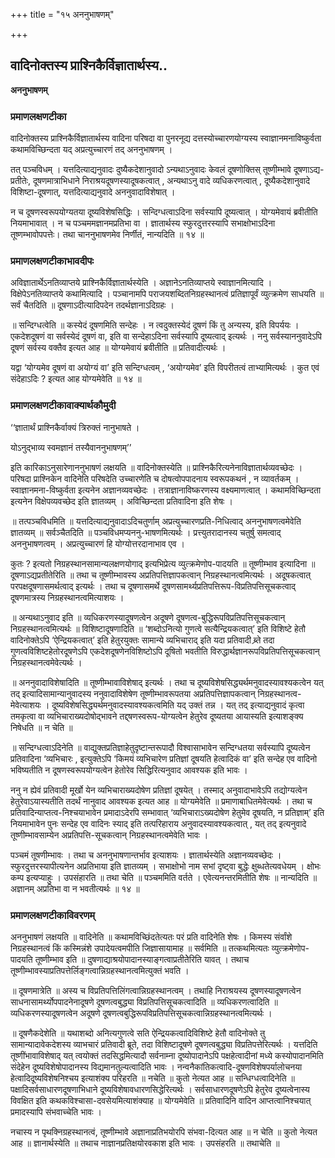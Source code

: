 +++
title = "१५ अननुभाषणम्"

+++


## वादिनोक्तस्य प्राश्निकैर्विज्ञातार्थस्य..

**अननुभाषणम्** 

### **प्रमाणलक्षणटीका**

वादिनोक्तस्य प्राश्निकैर्विज्ञातार्थस्य वादिना परिषदा वा पुनरनूद्य दत्तस्योच्चारणयोग्यस्य स्वाज्ञानमनाविष्कुर्वता कथामविच्छिन्दता यद् अप्रत्युच्चारणं तद् अननुभाषणम् ।

तत् पञ्चविधम् । यत्तदित्याद्यनुवादः दुष्यैकदेशानुवादो ऽन्यथाऽनुवादः केवलं दूषणोक्तिस् तूष्णीम्भावे दूषणाऽद्य-प्रतीतेः, दूषणमात्राभिधाने निराश्रयदूषणस्यादूषकत्वात् , अन्यथाऽनु वादे व्यधिकरणत्वात् , दूष्यैकदेशानुवादे विशिष्टा-दूषणात्, यत्तदित्याद्यनुवादे अननुवादाविशेषात् ।

न च दूषणस्वरूपयोग्यतया दूष्यविशेषसिद्धिः । सन्दिग्धत्वाऽदिना सर्वस्यापि दूष्यत्वात् । योग्यमेवायं ब्रवीतीति नियमाभावात् । न च पञ्चममज्ञानमप्रतिभा वा । ज्ञातार्थस्य स्फुरदुत्तरस्यापि सभाक्षोभाऽदिना तूष्णम्भावोपपत्तेः। तथा चाननुभाषणमेव निर्णीतं, नान्यदिति ॥ १४ ॥

### **प्रमाणलक्षणटीकाभावदीपः**

अविज्ञातार्थेऽनतिव्याप्तये प्राश्निकैर्विज्ञातार्थस्येति ।
अज्ञानेऽनतिव्याप्तये स्वाज्ञानमित्यादि । विक्षेपेऽनतिव्याप्तये कथामित्यादि । पञ्चानामपि पराजयशब्दितनिग्रहस्थानत्वं प्रतिज्ञापूर्वं व्युत्क्रमेण साधयति ॥ सर्वं चैतदिति ॥ दूषणाऽदीत्यादिपदेन तदर्थज्ञानाऽदिग्रहः ।

॥ सन्दिग्धत्वेति ॥ कस्येदं दूषणमिति सन्देहः । न त्वदुक्तस्येदं दूषणं किं तु अन्यस्य, इति विपर्ययः । एकदेशदूषणं वा सर्वस्येदं दूषणं वा, इति वा सन्देहाऽदिना सर्वस्यापि दूष्यत्वाद् इत्यर्थः । ननु सर्वस्याननुवादेऽपि दूषणं सर्वस्य वक्तैव इत्यत आह ॥ योग्यमेवायं ब्रवीतीति ॥ प्रतिवादीत्यर्थः ।

यद्वा ‘योग्यमेव दूषणं वा अयोग्यं वा’ इति सन्दिग्धत्वम् , ‘अयोग्यमेव’ इति विपरीतत्वं ताभ्यामित्यर्थः । कुत एवं संदेहाऽदिः ? इत्यत आह योग्यमेवेति ॥ १४ ॥

### **प्रमाणलक्षणटीकावाक्यार्थकौमुदी**

‘‘ज्ञातार्थं प्राश्निकैर्वाक्यं त्रिरुक्तं नानुभाषते ।

योऽनुद्भाव्य स्वमज्ञानं तस्यैवाननुभाषणम्’’

इति कारिकाऽनुसारेणाननुभाषणं लक्षयति ॥ वादिनोक्तस्येति ॥ प्राश्निकैरित्यनेनाविज्ञातार्थव्यवच्छेदः । परिषदा प्राश्निकेन वादिनेति परिषदेति उच्चारणेति च दोषत्वोपपादनाय स्वरूपकथनं , न व्यावर्तकम् । स्वाज्ञानमना-विष्कुर्वता इत्यनेन अज्ञानव्यवच्छेदः । तत्राज्ञानाविष्करणस्य वक्ष्यमाणत्वात् । कथामविच्छिन्दता इत्यनेन विक्षेपव्यवच्छेद इति ज्ञातव्यम् । अविच्छिन्दता प्रतिवादिना इति शेषः ।

॥ तत्पञ्चविधमिति ॥ यत्तदित्याद्यनुवादाऽदिचतुर्णाम् अप्रत्युच्चारणप्रति-निधित्वाद् अननुभाषणत्वमेवेति ज्ञातव्यम् ॥ सर्वञ्चैतदिति ॥ पञ्चविधमप्यननु-भाषणमित्यर्थः । प्रत्त्युतरादानस्य चतुर्षु समत्वाद् अननुभाषणत्वम् । अप्रत्युच्चारणं हि योग्योत्तरदानाभाव एव ।

कुतः ? इत्यतो निग्रहस्थानसामान्यलक्षणयोगाद् इत्यभिप्रेत्य व्युत्क्रमेणोप-पादयति ॥ तूष्णीम्भाव इत्यादिना ॥ दूषणाऽद्यप्रतीतेरिति ॥ तथा च तूष्णीम्भावस्य अप्रतिपत्तिज्ञापकत्वान् निग्रहस्थानत्वमित्यर्थः । अदूषकत्वात् परपक्षदूषणासमर्थत्वाद् इत्यर्थः । तथा च दूषणासमर्थे दूषणसामर्थ्यप्रतिपत्तिरूप-विप्रतिपत्तिसूचकत्वाद् दूषणमात्रस्य निग्रहस्थानत्वमित्याशयः ।

॥ अन्यथाऽनुवाद इति ॥ व्यधिकरणस्यादूषणत्वेन अदूषणे दूषणत्व-बुद्धिरूपविप्रतिपत्तिसूचकत्वान् निग्रहस्थानत्वमित्यर्थः ॥ विशिष्टादूषणादिति ॥ ‘शब्दोऽनित्यो गुणत्वे सत्यैन्द्रियकत्वात्’ इति विशिष्टे हेतौ वादिनोक्तेऽपि ‘ऐन्द्रियकत्वात्’ इति हेतुरयुक्तः सामान्ये व्यभिचाराद् इति यदा प्रतिवादी ब्र्ते तदा गुणत्वविशिष्टहेतोरदूषणेऽपि
एकदेशदूषणेनविशिष्टोऽपि दूषितो भवतीति विरुद्धार्थज्ञानरूपविप्रतिपत्तिसूचकत्वान् निग्रहस्थानत्वमेवेत्यर्थः ।

॥ अननुवादाविशेषादिति ॥ तूष्णीम्भावाविशेषाद् इत्यर्थः । तथा च दूष्यविशेषसिद्ध्यर्थमनुवादस्यावश्यकत्वेन यत् तद् इत्यादिसामान्यानुवादस्य ननुवादाविशेषेण तूष्णीम्भावरूपतया अप्रतिपत्तिज्ञापकत्वान् निग्रहस्थानत्व-मेवेत्याशयः । दूष्यविशेषसिद्ध्यर्थमनुवादस्यावश्यकत्वमिति यद् उक्तं तन्न । यत् तद् इत्याद्यनुवादं कृत्वा तमकृत्वा वा व्यभिचाराख्यदोषोद्भावने तद्द्षणस्वरूप-योग्यत्वेन हेतुरेव दूष्यतया आयास्यति इत्याशङ्क्य निषेधति ॥ न चेति ॥

॥ सन्दिग्धत्वाऽदिनेति ॥ वाद्युक्तप्रतिज्ञाहेतुदृष्टान्तरूपादौ विश्वासाभावेन सन्दिग्धतया सर्वस्यापि दूष्यत्वेन प्रतिवादिना ‘व्यभिचारः , इत्युक्तेऽपि ‘किमयं व्यभिचारेण प्रतिज्ञां दूषयति हेत्वादिकं वा’ इति सन्देह एव वादिनो भविष्यतीति न दूषणस्वरूपयोग्यत्वेन हेतोरेव
सिद्धिरित्यनुवाद आवश्यक इति भावः ।

ननु न ह्येवं प्रतिवादी मूर्खो येन व्यभिचाराख्यदोषेण प्रतिज्ञां दूषयेत् । तस्माद् अनुवादाभावेऽपि तद्योग्यत्वेन हेतुरेवाऽयास्यतीति तदर्थं नानुवाद आवश्यक इत्यत आह ॥ योग्यमेवेति ॥ प्रमाणाबाधितमेवेत्यर्थः । तथा च प्रतिवादिन्याप्तत्व-निश्चयाभावेन प्रमादाऽदेरपि सम्भावात् ‘व्यभिचाराऽख्यदोषेण हेतुमेव दूषयति, न प्रतिज्ञाम्’ इति नियमाभावेन पुनः सन्देह एव वादिनः स्याद् इति तत्परिहाराय अनुवादस्यावश्यकत्वात् , यत् तद् इत्यनुवादे तूष्णीम्भावसाम्येन अप्रतिपत्ति-सूचकत्वान्
निग्रहस्थानत्वमेवेति भावः ।

पञ्चमं तूषणीम्भावः । तथा च अननुभाषणान्तर्भाव इत्याशयः । ज्ञातार्थस्येति अज्ञानव्यवच्छेदः । स्फुरदुत्तरस्यापीत्यनेन अप्रतिभाया इति ज्ञातव्यम् । सभाक्षोभो नाम सभां दृष्ट्वा बुद्धेः क्षुब्धतेत्यवधेयम् । क्षोभः कम्प इत्यप्याहुः । उपसंहारति ॥ तथा चेति ॥ पञ्चममिति वर्तते । एवेत्यनन्तरमितीति शेषः ॥ नान्यदिति ॥ अज्ञानम् अप्रतिभा वा न भवतीत्यर्थः ॥ १४ ॥

### **प्रमाणलक्षणटीकाविवरणम्**

अननुभाषणं लक्षयति ॥ वादिनेति ॥ कथामविच्छिंदतेत्यतः परं प्रति वादिनेति शेषः । किमस्य संर्वांशे निग्रहस्थानत्वं किं कस्मिन्नंशे उपादेयत्वमपीति जिज्ञासायामाह ॥ सर्वमिति ॥ तत्कथमित्यतः व्युत्क्रमेणोप-पादयति तूष्णीम्भाव इति ॥ दुषणाद्याश्रयोपादानस्याङ्गत्वाप्रतीतेेरिति यावत् । तथाच तूष्णीम्भावस्याप्रतिपत्तेर्लिङ्गत्वान्निग्रहस्थानत्वमित्युक्तं भवति ।

॥ दूषणमात्रेति ॥ अस्य च विप्रतिपत्तिलिंगत्वान्निग्रहस्थानत्वम् । तथाहि निराश्रयस्य दूषणस्यादूषणत्वेन साधनासामर्थ्योपपादनेनादूषणे दूषणत्वबुद्ध्या विप्रतिपत्तिसूचकत्वादिति ॥ व्यधिकरणत्वादिति ॥ व्यधिकरणस्यादूषणत्वेन अदूषणे दूषणत्वबुद्धिरूपविप्रतिपत्तिसूचकत्वान्निग्रहस्थानत्वमित्यर्थः ।

॥ दूषणैकदेशेति ॥ यथाशब्दो अनित्यगुणत्वे सति ऐन्द्रियकत्वादिविशिष्टे हेतौ वादिनोक्ते तु सामान्यादावेकदेशस्य व्याभचारं प्रतिवादी ब्रूते, तदा विशिष्टादूषणे दूषणत्वबुद्ध्या विप्रतिपत्तेरित्यर्थः । यत्तदिति तूष्णींभावाविशेषाद् यत् त्वयोक्तं तदसिद्धमित्यादौ सर्वनाम्ना दूष्योपादानेऽपि पक्षहेत्वादीनां मध्ये कस्योपादानमिति संदेहेन दूष्यविशेषोपादानस्य विद्यमानतुल्यत्वादिति भावः । नन्वनैकांतिकत्वादि-दूषणविशेषपर्यालोचनया हेत्वादिदूष्यविशेषनिश्चय इत्याशंक्य परिहरति ॥ नचेति ॥ कुतो नेत्यत आह ॥ सन्धिग्धत्वादिनेति ॥
पक्षादिसर्वसाधारणदूषणाभिधाने दूष्यविशेषावधारणसिद्धेरित्यर्थः । सर्वसाधारणदूषणेऽपि हेतुरेव दूष्यत्वेनास्य विवक्षित इति कथकविश्चासा-दवसेयमित्याशंक्याह ॥ योग्यमेवेति ॥ प्रतिवादिनि वादिन आप्तत्वानिश्चयात् प्रमादस्यापि संभवाच्चेति भावः ।

नचास्य न पृथक्निग्रहस्थानत्वं, तूष्णीम्भावे अज्ञानाप्रतिभयोरपि संभवा-दित्यत आह ॥ न चेति ॥ कुतो नेत्यत आह ॥ ज्ञानार्थस्येति ॥ तथाच नाज्ञानप्रतिक्षयोरवकाश इति भावः । उपसंहरति ॥ तथाचेति ॥

